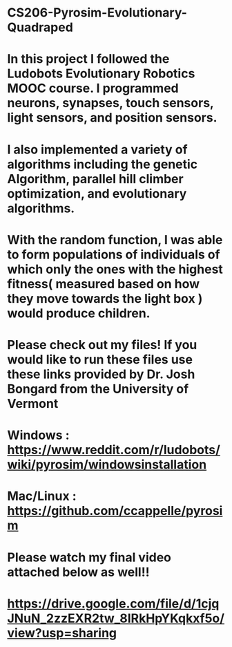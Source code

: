 # CS206-Pyrosim-Evolutionary-Quadraped

# In this project I followed the Ludobots Evolutionary Robotics MOOC course. I programmed neurons, synapses, touch sensors, light sensors, and position sensors. 

# I also implemented a variety of algorithms including the genetic Algorithm, parallel hill climber optimization, and evolutionary algorithms.

# With the random function, I was able to form populations of individuals of which only the ones with the highest fitness( measured based on how they move towards the light box ) would produce children. 

# Please check out my files! If you would like to run these files use these links provided by Dr. Josh Bongard from the University of Vermont
# Windows : https://www.reddit.com/r/ludobots/wiki/pyrosim/windowsinstallation
# Mac/Linux : https://github.com/ccappelle/pyrosim

# Please watch my final video attached below as well!!
# https://drive.google.com/file/d/1cjqJNuN_2zzEXR2tw_8IRkHpYKqkxf5o/view?usp=sharing

